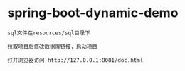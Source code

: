 # spring-boot-dynamic-demo

```language
sql文件在resources/sql目录下

拉取项目后修改数据库链接，启动项目

打开浏览器访问 http://127.0.0.1:8081/doc.html
```
